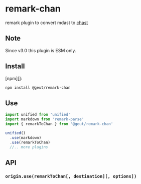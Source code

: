 # remark-chan

remark plugin to convert mdast to [chast](https://github.com/geut/chan/tree/master/packages/chast)

## Note

Since v3.0 this plugin is ESM only. 

## Install

[npm][]:

```sh
npm install @geut/remark-chan
```

## Use

```js
import unified from 'unified'
import markdown from 'remark-parse'
import { remarkToChan } from '@geut/remark-chan'

unified()
  .use(markdown)
  .use(remarkToChan)
  //.. more plugins
```

## API

### `origin.use(remarkToChan[, destination][, options])`

